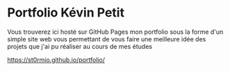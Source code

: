 # Portfolio Kévin Petit

Vous trouverez ici hosté sur GitHub Pages mon portfolio sous la forme d'un simple site web vous permettant de vous faire une meilleure idée des projets que j'ai pu réaliser au cours de mes études

https://st0rmio.github.io/portfolio/
